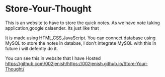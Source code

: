 # Store-Your-Thought

This is an website to have to store the quick notes.
As we have note taking application,google calaender.
Its just like that

It is made using HTML,CSS,JavaScript.
You can connect database using MySQL to store the notes in databse, I don't integrate MySQL with this
In future i will defently do it.

You can see this in website that I have Hosted
https://github.com/002jenish/https://002jenish.github.io/Store-Your-Thought/
